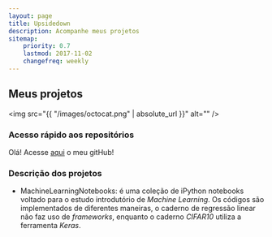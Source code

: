 ```yaml
---
layout: page
title: Upsidedown
description: Acompanhe meus projetos
sitemap:
    priority: 0.7
    lastmod: 2017-11-02
    changefreq: weekly
---
```

## Meus projetos

<span class="image left"><img src="{{ "/images/octocat.png" | absolute_url }}" alt="" /></span>  
### Acesso rápido aos repositórios
Olá!
Acesse <a href = "https://github.com/ntak1"> aqui</a> o meu gitHub!

### Descrição dos projetos
* MachineLearningNotebooks:  é uma coleção de iPython notebooks voltado para o estudo introdutório de *Machine Learning*. Os códigos são implementados de diferentes maneiras, o caderno de regressão linear não faz uso de *frameworks*, enquanto o caderno *CIFAR10* utiliza a ferramenta *Keras*.
